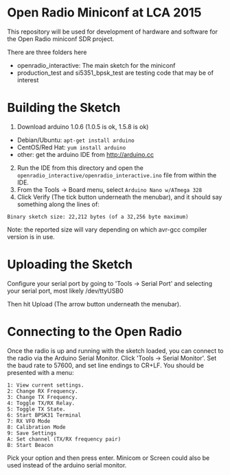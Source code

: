 Open Radio Miniconf at LCA 2015
========================

This repository will be used for development of hardware and software for the Open Radio miniconf SDR project.

There are three folders here
* openradio_interactive: The main sketch for the miniconf
* production_test and si5351_bpsk_test are testing code that may be of interest

Building the Sketch
===================

1. Download arduino 1.0.6 (1.0.5 is ok, 1.5.8 is ok)
 * Debian/Ubuntu: ```apt-get install arduino```
 * CentOS/Red Hat: ```yum install arduino```
 * other: get the arduino IDE from http://arduino.cc
2. Run the IDE from this directory and open the ```openradio_interactive/openradio_interactive.ino``` file from within the IDE.
3. From the Tools -> Board menu, select ```Arduino Nano w/ATmega 328```
4. Click Verify (The tick button underneath the menubar), and it should say something along the lines of:
```
Binary sketch size: 22,212 bytes (of a 32,256 byte maximum)
```
Note: the reported size will vary depending on which avr-gcc compiler version is in use.

Uploading the Sketch
====================

Configure your serial port by going to 'Tools -> Serial Port' and selecting your serial port, most likely /dev/ttyUSB0

Then hit Upload (The arrow button underneath the menubar).


Connecting to the Open Radio
============================

Once the radio is up and running with the sketch loaded, you can connect to the radio via the Arduino Serial Monitor. Click 'Tools -> Serial Monitor'. 
Set the baud rate to 57600, and set line endings to CR+LF.
You should be presented with a menu:

```
1: View current settings.
2: Change RX Frequency.
3: Change TX Frequency.
4: Toggle TX/RX Relay.
5: Toggle TX State.
6: Start BPSK31 Terminal
7: RX VFO Mode
8: Calibration Mode
9: Save Settings
A: Set channel (TX/RX frequency pair)
B: Start Beacon
```

Pick your option and then press enter.  Minicom or Screen could also be used instead of the arduino serial monitor.
